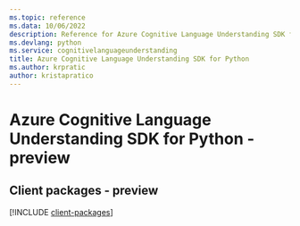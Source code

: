 ```yaml
---
ms.topic: reference
ms.data: 10/06/2022
description: Reference for Azure Cognitive Language Understanding SDK for Python
ms.devlang: python
ms.service: cognitivelanguageunderstanding
title: Azure Cognitive Language Understanding SDK for Python
ms.author: krpratic
author: kristapratico
---
```

# Azure Cognitive Language Understanding SDK for Python - preview

## Client packages - preview
[!INCLUDE [client-packages](cognitive-language-understanding-client-index.md)]